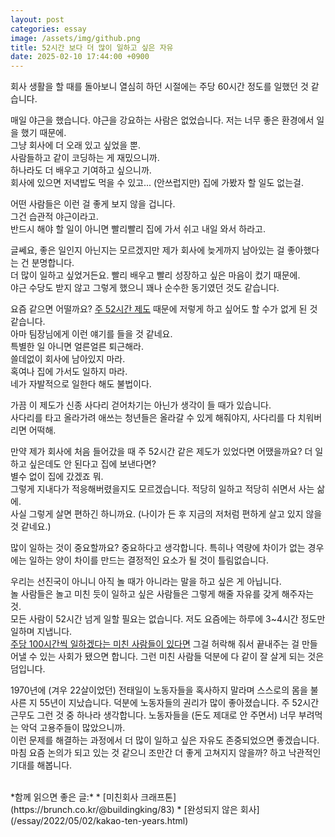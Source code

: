 ```yaml
---
layout: post
categories: essay
image: /assets/img/github.png
title: 52시간 보다 더 많이 일하고 싶은 자유
date: 2025-02-10 17:44:00 +0900
---
```


회사 생활을 할 때를 돌아보니 열심히 하던 시절에는 주당 60시간 정도를 일했던 것 같습니다.

매일 야근을 했습니다. 야근을 강요하는 사람은 없었습니다. 저는 너무 좋은 환경에서 일을 했기 때문에.  
그냥 회사에 더 오래 있고 싶었을 뿐.  
사람들하고 같이 코딩하는 게 재밌으니까.  
하나라도 더 배우고 기여하고 싶으니까.  
회사에 있으면 저녁밥도 먹을 수 있고... (안쓰럽지만) 집에 가봤자 할 일도 없는걸.

어떤 사람들은 이런 걸 좋게 보지 않을 겁니다.  
그건 습관적 야근이라고.  
반드시 해야 할 일이 아니면 빨리빨리 집에 가서 쉬고 내일 와서 하라고.

글쎄요, 좋은 일인지 아닌지는 모르겠지만 제가 회사에 늦게까지 남아있는 걸 좋아했다는 건 분명합니다.  
더 많이 일하고 싶었거든요. 빨리 배우고 빨리 성장하고 싶은 마음이 컸기 때문에.  
야근 수당도 받지 않고 그렇게 했으니 꽤나 순수한 동기였던 것도 같습니다.

요즘 같으면 어떨까요? [주 52시간 제도](https://namu.wiki/w/%EC%A3%BC%2052%EC%8B%9C%EA%B0%84%20%EA%B7%BC%EB%AC%B4%EC%A0%9C) 때문에 저렇게 하고 싶어도 할 수가 없게 된 것 같습니다.  
아마 팀장님에게 이런 얘기를 들을 것 같네요.  
특별한 일 아니면 얼른얼른 퇴근해라.  
쓸데없이 회사에 남아있지 마라.  
혹여나 집에 가서도 일하지 마라.  
네가 자발적으로 일한다 해도 불법이다.

가끔 이 제도가 신종 사다리 걷어차기는 아닌가 생각이 들 때가 있습니다.  
사다리를 타고 올라가려 애쓰는 청년들은 올라갈 수 있게 해줘야지, 사다리를 다 치워버리면 어떡해.

만약 제가 회사에 처음 들어갔을 때 주 52시간 같은 제도가 있었다면 어땠을까요? 더 일하고 싶은데도 안 된다고 집에 보낸다면?  
별수 없이 집에 갔겠죠 뭐.  
그렇게 지내다가 적응해버렸을지도 모르겠습니다. 적당히 일하고 적당히 쉬면서 사는 삶에.  
사실 그렇게 살면 편하긴 하니까요. (나이가 든 후 지금의 저처럼 편하게 살고 있지 않을 것 같네요.)

많이 일하는 것이 중요할까요? 중요하다고 생각합니다.
특히나 역량에 차이가 없는 경우에는 일하는 양이 차이를 만드는 결정적인 요소가 될 것이 틀림없습니다.

우리는 선진국이 아니니 아직 놀 때가 아니라는 말을 하고 싶은 게 아닙니다.  
놀 사람들은 놀고 미친 듯이 일하고 싶은 사람들은 그렇게 해줄 자유를 갖게 해주자는 것.  
모든 사람이 52시간 넘게 일할 필요는 없습니다. 저도 요즘에는 하루에 3~4시간 정도만 일하며 지냅니다.  
[주당 100시간씩 일하겠다는 미친 사람들이 있다면](https://brunch.co.kr/@buildingking/83) 그걸 허락해 줘서 끝내주는 걸 만들어낼 수 있는 사회가 됐으면 합니다.
그런 미친 사람들 덕분에 다 같이 잘 살게 되는 것은 덤입니다.

1970년에 (겨우 22살이었던) 전태일이 노동자들을 혹사하지 말라며 스스로의 몸을 불사른 지 55년이 지났습니다.
덕분에 노동자들의 권리가 많이 좋아졌습니다. 주 52시간 근무도 그런 것 중 하나라 생각합니다.
노동자들을 (돈도 제대로 안 주면서) 너무 부려먹는 악덕 고용주들이 많았으니까.  
이런 문제를 해결하는 과정에서 더 많이 일하고 싶은 자유도 존중되었으면 좋겠습니다.  
마침 요즘 논의가 되고 있는 것 같으니 조만간 더 좋게 고쳐지지 않을까? 하고 낙관적인 기대를 해봅니다.

<br>
*함께 읽으면 좋은 글:*
* [미친회사 크래프톤](https://brunch.co.kr/@buildingking/83)
* [완성되지 않은 회사](/essay/2022/05/02/kakao-ten-years.html)